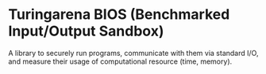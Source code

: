 # Turingarena BIOS (Benchmarked Input/Output Sandbox)

A library to securely run programs, communicate with them via standard I/O, and measure their usage of computational resource (time, memory).
